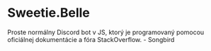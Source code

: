 # Sweetie.Belle

Proste normálny Discord bot v JS, ktorý je programovaný pomocou oficiálnej dokumentácie a fóra StackOverflow. - Songbird
